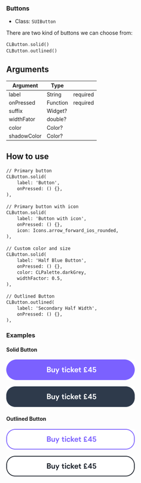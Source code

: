 ### **Buttons**

- Class: `SUIButton`

There are two kind of buttons we can choose from:

```dart
CLButton.solid()
CLButton.outlined()
```


## **Arguments**

| Argument              | Type              |           |
| --------------------- | ----------------- |-----------|
|  label                |  String           | required  |
|  onPressed            |  Function         | required  |
|  suffix               |  Widget?          |           |
|  widthFator           |  double?          |           |
|  color                |  Color?           |           |
|  shadowColor          |  Color?           |           |


## **How to use**

```dart{11,18,19,23}
// Primary button
CLButton.solid(
    label: 'Button',
    onPressed: () {},
),

// Primary button with icon 
CLButton.solid(
    label: 'Button with icon',
    onPressed: () {},
    icon: Icons.arrow_forward_ios_rounded,
),

// Custom color and size
CLButton.solid(
    label: 'Half Blue Button',
    onPressed: () {},
    color: CLPalette.darkGrey,
    widthFactor: 0.5,
),

// Outlined Button
CLButton.outlined(
    label: 'Secondary Half Width',
    onPressed: () {},
),
```

### **Examples**

#### Solid Button
![alt text](previews/solid_button.png)

![alt text](previews/solid_secondary_button.png)


#### Outlined Button
![alt text](previews/outlined_button.png)

![alt text](previews/outlined_secondary_button.png)
